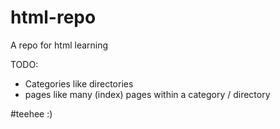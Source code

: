 # html-repo

A repo for html learning

TODO: 

* Categories like directories
* pages like many (index) pages within a category / directory

#teehee :)
